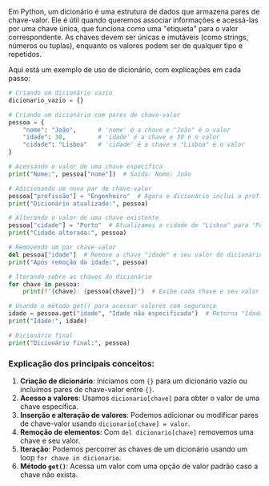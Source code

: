Em Python, um dicionário é uma estrutura de dados que armazena pares de chave-valor. Ele é útil quando queremos associar informações e acessá-las por uma chave única, que funciona como uma "etiqueta" para o valor correspondente. As chaves devem ser únicas e imutáveis (como strings, números ou tuplas), enquanto os valores podem ser de qualquer tipo e repetidos.

Aqui está um exemplo de uso de dicionário, com explicações em cada passo:

```python
# Criando um dicionário vazio
dicionario_vazio = {}

# Criando um dicionário com pares de chave-valor
pessoa = {
    "nome": "João",      # 'nome' é a chave e "João" é o valor
    "idade": 30,         # 'idade' é a chave e 30 é o valor
    "cidade": "Lisboa"   # 'cidade' é a chave e "Lisboa" é o valor
}

# Acessando o valor de uma chave específica
print("Nome:", pessoa["nome"])  # Saída: Nome: João

# Adicionando um novo par de chave-valor
pessoa["profissão"] = "Engenheiro"  # Agora o dicionário inclui a profissão
print("Dicionário atualizado:", pessoa)

# Alterando o valor de uma chave existente
pessoa["cidade"] = "Porto"  # Atualizamos a cidade de "Lisboa" para "Porto"
print("Cidade alterada:", pessoa)

# Removendo um par chave-valor
del pessoa["idade"]  # Remove a chave "idade" e seu valor do dicionário
print("Após remoção da idade:", pessoa)

# Iterando sobre as chaves do dicionário
for chave in pessoa:
    print(f"{chave}: {pessoa[chave]}")  # Exibe cada chave e seu valor

# Usando o método get() para acessar valores com segurança
idade = pessoa.get("idade", "Idade não especificada")  # Retorna "Idade não especificada" se a chave não existe
print("Idade:", idade)

# Dicionário final
print("Dicionário final:", pessoa)
```

### Explicação dos principais conceitos:
1. **Criação de dicionário**: Iniciamos com `{}` para um dicionário vazio ou incluímos pares de chave-valor entre `{}`.
2. **Acesso a valores**: Usamos `dicionario[chave]` para obter o valor de uma chave específica.
3. **Inserção e alteração de valores**: Podemos adicionar ou modificar pares de chave-valor usando `dicionario[chave] = valor`.
4. **Remoção de elementos**: Com `del dicionario[chave]` removemos uma chave e seu valor.
5. **Iteração**: Podemos percorrer as chaves de um dicionário usando um loop `for chave in dicionario`.
6. **Método `get()`**: Acessa um valor com uma opção de valor padrão caso a chave não exista.
